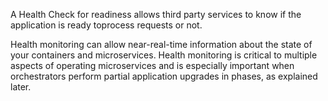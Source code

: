 A  Health  Check  for  readiness  allows  third  party  services  to  know  if  the  application  is  ready  toprocess requests or not.


Health monitoring can allow near-real-time information about the state of your containers and microservices. Health monitoring is critical to multiple aspects of operating microservices and is especially important when orchestrators perform partial application upgrades in phases, as explained later.